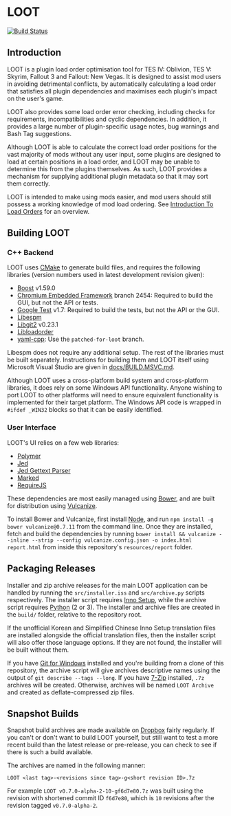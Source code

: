 # LOOT

[![Build Status](https://travis-ci.org/loot/loot.svg?branch=dev)](https://travis-ci.org/loot/loot)

## Introduction

LOOT is a plugin load order optimisation tool for TES IV: Oblivion, TES V: Skyrim, Fallout 3 and Fallout: New Vegas. It is designed to assist mod users in avoiding detrimental conflicts, by automatically calculating a load order that satisfies all plugin dependencies and maximises each plugin's impact on the user's game.

LOOT also provides some load order error checking, including checks for requirements, incompatibilities and cyclic dependencies. In addition, it provides a large number of plugin-specific usage notes, bug warnings and Bash Tag suggestions.

Although LOOT is able to calculate the correct load order positions for the vast majority of mods without any user input, some plugins are designed to load at certain positions in a load order, and LOOT may be unable to determine this from the plugins themselves. As such, LOOT provides a mechanism for supplying additional plugin metadata so that it may sort them correctly.

LOOT is intended to make using mods easier, and mod users should still possess a working knowledge of mod load ordering. See [Introduction To Load Orders](https://github.com/loot/loot.github.io/wiki/Introduction-To-Load-Orders) for an overview.

## Building LOOT

### C++ Backend

LOOT uses [CMake](http://cmake.org) to generate build files, and requires the following libraries (version numbers used in latest development revision given):

* [Boost](http://www.boost.org) v1.59.0
* [Chromium Embedded Framework](https://bitbucket.org/chromiumembedded/cef) branch 2454: Required to build the GUI, but not the API or tests.
* [Google Test](https://github.com/google/googletest) v1.7: Required to build the tests, but not the API or the GUI.
* [Libespm](http://github.com/WrinklyNinja/libespm)
* [Libgit2](http://libgit2.github.com/) v0.23.1
* [Libloadorder](http://github.com/WrinklyNinja/libloadorder)
* [yaml-cpp](http://github.com/WrinklyNinja/yaml-cpp): Use the `patched-for-loot` branch.

Libespm does not require any additional setup. The rest of the libraries must be built separately. Instructions for building them and LOOT itself using Microsoft Visual Studio are given in [docs/BUILD.MSVC.md](docs/BUILD.MSVC.md).

Although LOOT uses a cross-platform build system and cross-platform libraries, it does rely on some Windows API functionality. Anyone wishing to port LOOT to other platforms will need to ensure equivalent functionality is implemented for their target platform. The Windows API code is wrapped in `#ifdef _WIN32` blocks so that it can be easily identified.

### User Interface

LOOT's UI relies on a few web libraries:

* [Polymer](https://www.polymer-project.org)
* [Jed](https://github.com/SlexAxton/Jed)
* [Jed Gettext Parser](https://github.com/WrinklyNinja/jed-gettext-parser)
* [Marked](https://github.com/chjj/marked)
* [RequireJS](http://requirejs.org/)

These dependencies are most easily managed using [Bower](http://bower.io/), and are built for distribution using [Vulcanize](https://github.com/Polymer/vulcanize).

To install Bower and Vulcanize, first install [Node](http://nodejs.org/), and run `npm install -g bower vulcanize@0.7.11` from the command line. Once they are installed, fetch and build the dependencies by running `bower install && vulcanize --inline --strip --config vulcanize.config.json -o index.html report.html` from inside this repository's `resources/report` folder.

## Packaging Releases

Installer and zip archive releases for the main LOOT application can be handled by running the `src/installer.iss` and `src/archive.py` scripts respectively. The installer script requires [Inno Setup](http://www.jrsoftware.org/isinfo.php), while the archive script requires [Python](http://www.python.org/) (2 or 3). The installer and archive files are created in the `build/` folder, relative to the repository root.

If the unofficial Korean and Simplified Chinese Inno Setup translation files are installed alongside the official translation files, then the installer script will also offer those language options. If they are not found, the installer will be built without them.

If you have [Git for Windows](http://git-for-windows.github.io/) installed and you're building from a clone of this repository, the archive script will give archives descriptive names using the output of `git describe --tags --long`. If you have [7-Zip](http://7-zip.org) installed, `.7z` archives will be created. Otherwise, archives will be named `LOOT Archive` and created as deflate-compressed zip files.

## Snapshot Builds

Snapshot build archives are made available on [Dropbox](https://www.dropbox.com/sh/scuvwwc6ovzagmd/AAD1TodBAwGQTuV1-4Z2d0sCa?dl=0) fairly regularly. If you can't or don't want to build LOOT yourself, but still want to test a more recent build than the latest release or pre-release, you can check to see if there is such a build available.

The archives are named in the following manner:

```
LOOT <last tag>-<revisions since tag>-g<short revision ID>.7z
```

For example `LOOT v0.7.0-alpha-2-10-gf6d7e80.7z` was built using the revision with shortened commit ID `f6d7e80`, which is `10` revisions after the revision tagged `v0.7.0-alpha-2`.
